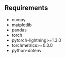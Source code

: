 ## Requirements

* numpy
* matplotlib
* pandas
* torch
* pytorch-lightning>=1.3.0
* torchmetrics>=0.3.0
* python-dotenv
